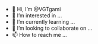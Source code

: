 - 👋 Hi, I’m @VGTgami
- 👀 I’m interested in ...
- 🌱 I’m currently learning ...
- 💞️ I’m looking to collaborate on ...
- 📫 How to reach me ...

<!---
VGTgami/VGTgami is a ✨ special ✨ repository because its `README.md` (this file) appears on your GitHub profile.
You can click the Preview link to take a look at your changes.
--->
